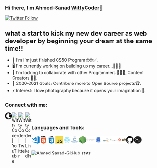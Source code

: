 ### Hi there, I'm Ahmed-Sanad [WittyCoder][website]👋

[![Twitter Follow](https://img.shields.io/twitter/follow/ahmedsanad1188?color=1DA1F2&logo=twitter&style=for-the-badge)](https://twitter.com/intent/follow?original_referer=https%3A%2F%2Fgithub.com%2Fahmedsanad1188&screen_name=ahmedsanad1188)

## what a start to kick my new dev career as web developer by beginning your dream at the same time!!

- 🔭 I’m i'm just finished CS50 Program 🤓🤓✅.
- 🖥 I'm currently working on building up my career...👨🏽‍🎓
- 🤝 I’m looking to collaborate with other  Programmers 👨🏽‍💻, Content Creators ✍🏼.
- 🥅 2020-2021 Goals: Contribute more to Open Source projects🏆.
- ⚡ Interest: I love photography because it opens your imagination 📸.


### Connect with me:

[<img align="left" alt="ahmedsanadweb.com" width="22px" src="https://raw.githubusercontent.com/iconic/open-iconic/master/svg/globe.svg" />][website]
[<img align="left" alt="WittyCoder | YouTube" width="22px" src="https://cdn.jsdelivr.net/npm/simple-icons@v3/icons/youtube.svg" />][youtube]
[<img align="left" alt="WittyCoder | Twitter" width="22px" src="https://cdn.jsdelivr.net/npm/simple-icons@v3/icons/twitter.svg" />][twitter]
[<img align="left" alt="WittyCoder | LinkedIn" width="22px" src="https://cdn.jsdelivr.net/npm/simple-icons@v3/icons/linkedin.svg" />][linkedin]


<br />

### Languages and Tools:

<img align="left" alt="Visual Studio Code" width="26px" src="https://raw.githubusercontent.com/github/explore/80688e429a7d4ef2fca1e82350fe8e3517d3494d/topics/visual-studio-code/visual-studio-code.png" />
<img align="left" alt="HTML5" width="26px" src="https://raw.githubusercontent.com/github/explore/80688e429a7d4ef2fca1e82350fe8e3517d3494d/topics/html/html.png" />
<img align="left" alt="CSS3" width="26px" src="https://raw.githubusercontent.com/github/explore/80688e429a7d4ef2fca1e82350fe8e3517d3494d/topics/css/css.png" />
<img align="left" alt="JavaScript" width="26px" src="https://raw.githubusercontent.com/github/explore/80688e429a7d4ef2fca1e82350fe8e3517d3494d/topics/javascript/javascript.png" />
<img align="left" alt="React" width="26px" src="https://raw.githubusercontent.com/github/explore/80688e429a7d4ef2fca1e82350fe8e3517d3494d/topics/react/react.png" />
<img align="left" alt="MongoDB" width="26px" src="https://raw.githubusercontent.com/github/explore/80688e429a7d4ef2fca1e82350fe8e3517d3494d/topics/c/c.png" />
<img align="left" alt="Node.js" width="26px" src="https://raw.githubusercontent.com/github/explore/80688e429a7d4ef2fca1e82350fe8e3517d3494d/topics/nodejs/nodejs.png" />
<img align="left" alt="Node.js" width="26px" src="https://raw.githubusercontent.com/github/explore/80688e429a7d4ef2fca1e82350fe8e3517d3494d/topics/express/express.png" />
<img align="left" alt="SQL" width="26px" src="https://raw.githubusercontent.com/github/explore/80688e429a7d4ef2fca1e82350fe8e3517d3494d/topics/sql/sql.png" />
<img align="left" alt="MySQL" width="26px" src="https://raw.githubusercontent.com/github/explore/80688e429a7d4ef2fca1e82350fe8e3517d3494d/topics/mysql/mysql.png" />
<img align="left" alt="MongoDB" width="26px" src="https://raw.githubusercontent.com/github/explore/80688e429a7d4ef2fca1e82350fe8e3517d3494d/topics/mongodb/mongodb.png" />
<img align="left" alt="Git" width="26px" src="https://raw.githubusercontent.com/github/explore/80688e429a7d4ef2fca1e82350fe8e3517d3494d/topics/git/git.png" />
<img align="left" alt="GitHub" width="26px" src="https://raw.githubusercontent.com/github/explore/78df643247d429f6cc873026c0622819ad797942/topics/github/github.png" />
<img align="left" alt="Terminal" width="26px" src="https://raw.githubusercontent.com/github/explore/80688e429a7d4ef2fca1e82350fe8e3517d3494d/topics/terminal/terminal.png" />

<br />
<br />


![Ahmed Sanad-GitHub stats](https://github-readme-stats.vercel.app/api?username=ahmedsanad88&show_icons=true&theme=tokyonight)


[Website]: https://ahmedsanadweb.com/
[twitter]: https://twitter.com/ahmedsanad1188
[youtube]: https://www.youtube.com/channel/UCLQEon2Jx_GiFHnWK6gZ_cw
[linkedin]: https://www.linkedin.com/in/ahmed-ibrahim-2a0220110/
